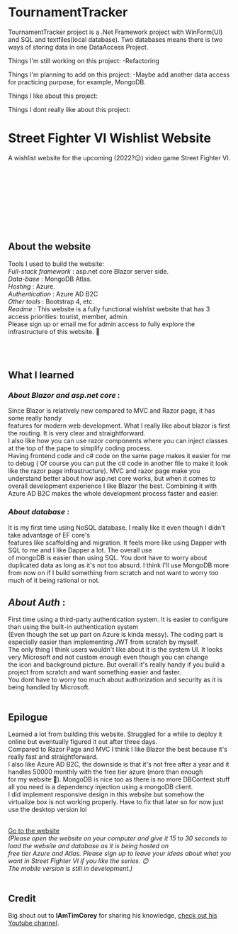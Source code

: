 # TournamentTracker
  TournamentTracker project is a .Net Framework project with WinForm(UI) and SQL and textfiles(local database).
  Two databases means there is two ways of storing data in one DataAccess Project. 
  
  Things I'm still working on this project:
  -Refactoring
  
  Things I'm planning to add on this project:
  -Maybe add another data access for practicing purpose, for example, MongoDB.
  
  
  
  
  Things I like about this project:
  
  
  
  Things I dont really like about this project:
  

# Street Fighter VI Wishlist Website
A wishlist website for the upcoming (2022?:expressionless:) video game Street Fighter VI.

<br>
<br>



<br>
<br>


<br>
<br>


<br>
<br>


## About the website
Tools I used to build the website: </br>
*Full-stack framework* : asp.net core Blazor server side. </br>
*Data-base* : MongoDB Atlas. <br/>
*Hosting* : Azure. <br />
*Authentication* : Azure AD B2C <br/>
*Other tools* : Bootstrap 4, etc. <br />
*Readme* : This website is a fully functional wishlist website that has 3 access priorities: tourist, member, admin. <br />
Please sign up or email me for admin access to fully explore the infrastructure of this website. :hear_no_evil: 

<br>
<br>

## What I learned 
### *About Blazor and asp.net core* : 
Since Blazor is relatively new compared to MVC and Razor page, it has some really handy<br/>
features for modern web development. What I really like about blazor is first the routing. It is very clear and straightforward. <br /> 
I also like how you can use razor components where you can inject classes at the top of the pape to simplify coding process. <br />
Having frontend code and c# code on the same page makes it easier for me to debug ( Of course you can put the c# code in another file to make it
look like the razor page infrastructure). MVC and razor page make you understand better about how asp.net core works, but when it comes to overall development
experience I like Blazor the best. Combining it with Azure AD B2C makes the whole development process faster and easier. </br >

### *About database*  : 
It is my first time using NoSQL database. I really like it even though I didn't take advantage of EF core's </br >
features like scaffolding and  migration. It feels more like using Dapper with SQL to me and I like Dapper a lot. The overall use </br >
of mongoDB is easier than using SQL. You dont have to worry about duplicated data as long as it's not too absurd. I think I'll use MongoDB more
from now on if I build something from scratch and not want to worry too much of it being rational or not.<br/>

## *About Auth* :
First time using a third-party authentication system. It is easier to configure than using the built-in authentication system </br >
(Even though the set up part on Azure is kinda messy). The coding part is especially easier than implementing JWT from scratch by myself. </br >
The only thing I think users wouldn't like about it is the system UI. It looks very Microsoft and not custom enough even though you can change </br >
the icon and background picture. But overall it's really handy if you build a project from scratch and want something easier and faster. </br >You dont have to worry too much about authorization and security as it is being handled by Microsoft.
<br>
<br>


## Epilogue
Learned a lot from building this website. Struggled for a while to deploy it online but eventually figured it out after three days. </br>
Compared to Razor Page and MVC I think I like Blazor the best because it's really fast and straightforward. </br> 
I also like Azure AD B2C, the downside is that it's not free after a year and it handles 50000 monthly with the free tier azure (more than enough </br>
for my website :rofl:). MongoDB is nice too as there is no more DBContext stuff all you need is a dependency injection using a mongoDB client.</br >
I did implement responsive design in this website but somehow the virtualize box is not working properly. Have to fix that later so for now just </br >
use the desktop version lol





<br/><a href="https://sf6wishlist.azurewebsites.net/" target="_blank">Go to the website</a> <br/>
*(Please open the website on your computer and give it 15 to 30 seconds to load the website and database as it is being hosted on <br>
free tier Azure and Atlas. Please sign up to leave your ideas about what you want in Street Fighter VI if you like the series. :blush: <br> 
The mobile version is still in development.)*
<br>
<br>

## Credit
Big shout out to **IAmTimCorey** for sharing his knowledge,  <a href= "https://www.youtube.com/user/IAmTimCorey">check out his Youtube channel</a>.




